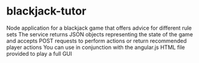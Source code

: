 # blackjack-tutor
Node application for a blackjack game that offers advice for different rule sets
The service returns JSON objects representing the state of the game
and accepts POST requests to perform actions or return recommended player actions
You can use in conjunction with the angular.js HTML file provided to play a full GUI